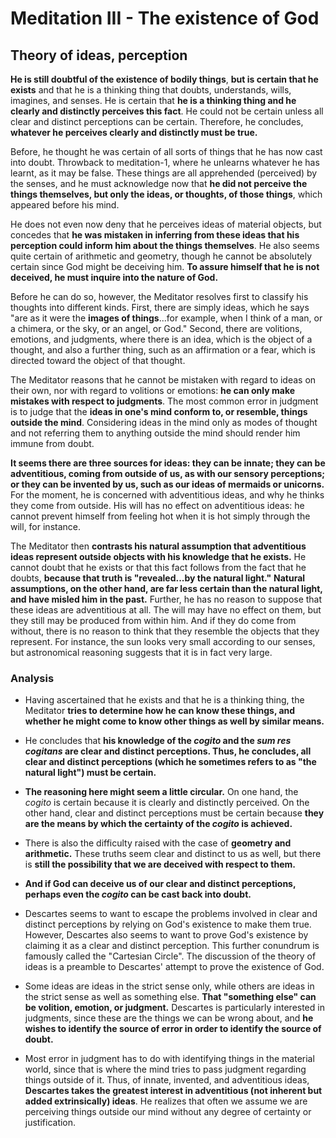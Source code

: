 # Meditation III - The existence of God
## Theory of ideas, perception 

**He is still doubtful of the existence of bodily things**, **but is certain that he exists** and that he is a thinking thing that doubts, understands, wills, imagines, and senses. He is certain that **he is a thinking thing and he clearly and distinctly perceives this fact**. He could not be certain unless all clear and distinct perceptions can be certain. Therefore, he concludes, **whatever he perceives clearly and distinctly must be true.**

Before, he thought he was certain of all sorts of things that he has now cast into doubt. Throwback to meditation-1, where he unlearns whatever he has learnt, as it may be false. These things are all apprehended (perceived) by the senses, and he must acknowledge now that **he did not perceive the things themselves, but only the ideas, or thoughts, of those things**, which appeared before his mind.

He does not even now deny that he perceives ideas of material objects, but concedes that **he was mistaken in inferring from these ideas that his perception could inform him about the things themselves**. He also seems quite certain of arithmetic and geometry, though he cannot be absolutely certain since God might be deceiving him. **To assure himself that he is not deceived, he must inquire into the nature of God.**

Before he can do so, however, the Meditator resolves first to classify his thoughts into different kinds. First, there are simply ideas, which he says "are as it were the **images of things**...for example, when I think of a man, or a chimera, or the sky, or an angel, or God." Second, there are volitions, emotions, and judgments, where there is an idea, which is the object of a thought, and also a further thing, such as an affirmation or a fear, which is directed toward the object of that thought.

The Meditator reasons that he cannot be mistaken with regard to ideas on their own, nor with regard to volitions or emotions: **he can only make mistakes with respect to judgments**. The most common error in judgment is to judge that the **ideas in one's mind conform to, or resemble, things outside the mind**. Considering ideas in the mind only as modes of thought and not referring them to anything outside the mind should render him immune from doubt.

**It seems there are three sources for ideas: they can be innate; they can be adventitious, coming from outside of us, as with our sensory perceptions; or they can be invented by us, such as our ideas of mermaids or unicorns.** For the moment, he is concerned with adventitious ideas, and why he thinks they come from outside. His will has no effect on adventitious ideas: he cannot prevent himself from feeling hot when it is hot simply through the will, for instance.

The Meditator then **contrasts his natural assumption that adventitious ideas represent outside objects with his knowledge that he exists.** He cannot doubt that he exists or that this fact follows from the fact that he doubts, **because that truth is "revealed...by the natural light."** **Natural assumptions, on the other hand, are far less certain than the natural light, and have misled him in the past.** Further, he has no reason to suppose that these ideas are adventitious at all. The will may have no effect on them, but they still may be produced from within him. And if they do come from without, there is no reason to think that they resemble the objects that they represent. For instance, the sun looks very small according to our senses, but astronomical reasoning suggests that it is in fact very large.

### Analysis

- Having ascertained that he exists and that he is a thinking thing, the Meditator **tries to determine how he can know these things, and whether he might come to know other things as well by similar means.** 
- He concludes that **his knowledge of the _cogito_ and the _sum res cogitans_ are clear and distinct perceptions. Thus, he concludes, all clear and distinct perceptions (which he sometimes refers to as "the natural light") must be certain.**

- **The reasoning here might seem a little circular.** On one hand, the _cogito_ is certain because it is clearly and distinctly perceived. On the other hand, clear and distinct perceptions must be certain because **they are the means by which the certainty of the _cogito_ is achieved.**
- There is also the difficulty raised with the case of **geometry and arithmetic.** These truths seem clear and distinct to us as well, but there is **still the possibility that we are deceived with respect to them.** 
- **And if God can deceive us of our clear and distinct perceptions, perhaps even the _cogito_ can be cast back into doubt.**
- Descartes seems to want to escape the problems involved in clear and distinct perceptions by relying on God's existence to make them true. However, Descartes also seems to want to prove God's existence by claiming it as a clear and distinct perception. This further conundrum is famously called the "Cartesian Circle". The discussion of the theory of ideas is a preamble to Descartes' attempt to prove the existence of God.
- Some ideas are ideas in the strict sense only, while others are ideas in the strict sense as well as something else. **That "something else" can be volition, emotion, or judgment.** Descartes is particularly interested in judgments, since these are the things we can be wrong about, and **he wishes to identify the source of error in order to identify the source of doubt.**
- Most error in judgment has to do with identifying things in the material world, since that is where the mind tries to pass judgment regarding things outside of it. Thus, of innate, invented, and adventitious ideas, **Descartes takes the greatest interest in adventitious (not inherent but added extrinsically) ideas**. He realizes that often we assume we are perceiving things outside our mind without any degree of certainty or justification.



